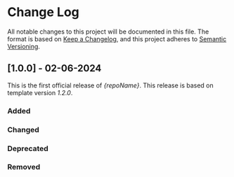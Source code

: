 # Change Log

All notable changes to this project will be documented in this file. The format is based on [Keep a Changelog](https://keepachangelog.com), and this project adheres to [Semantic Versioning](https://semver.org).

## [1.0.0] - 02-06-2024

This is the first official release of _{repoName}_. This release is based on template version _1.2.0_.

### Added

### Changed

### Deprecated

### Removed